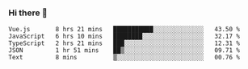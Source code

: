 ### Hi there 👋

<!--
**hjklink/hjklink** is a ✨ _special_ ✨ repository because its `README.md` (this file) appears on your GitHub profile.

Here are some ideas to get you started:

- 🔭 I’m currently working on ...
- 🌱 I’m currently learning ...
- 👯 I’m looking to collaborate on ...
- 🤔 I’m looking for help with ...
- 💬 Ask me about ...
- 📫 How to reach me: ...
- 😄 Pronouns: ...
- ⚡ Fun fact: ...
-->


<!--START_SECTION:waka-->
```text
Vue.js       8 hrs 21 mins   ███████████░░░░░░░░░░░░░░   43.50 % 
JavaScript   6 hrs 10 mins   ████████░░░░░░░░░░░░░░░░░   32.17 % 
TypeScript   2 hrs 21 mins   ███░░░░░░░░░░░░░░░░░░░░░░   12.31 % 
JSON         1 hr 51 mins    ██▒░░░░░░░░░░░░░░░░░░░░░░   09.71 % 
Text         8 mins          ▒░░░░░░░░░░░░░░░░░░░░░░░░   00.76 % 
```
<!--END_SECTION:waka-->
